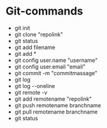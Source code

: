 # Git-commands
- git init
- git clone "repolink"
- git status
- git add filename
- git add *
- git config user.name "username"
- git config user.email "email"
- git commit -m "commitmassage"
- git log
- git log --oneline
- git remote -v
- git add remotename "repolink"
- git push remotename branchname
- git pull remotename branchname
- git status
